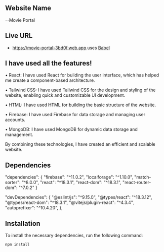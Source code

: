 ## Website Name

--Movie Portal

## Live URL

- [ https://movie-portal-3bd0f.web.app ](https://movie-portal-3bd0f.web.app)
  uses [Babel](https://babeljs.io/)

## I have used all the features!

• React: I have used React for building the user interface, which has helped me
create a component-based architecture.

• Tailwind CSS: I have used Tailwind CSS for the design and styling of the
website, enabling quick and customizable UI development.

• HTML: I have used HTML for building the basic structure of the website.

• Firebase: I have used Firebase for data storage and managing user accounts.

• MongoDB: I have used MongoDB for dynamic data storage and management.

By combining these technologies, I have created an efficient and scalable
website.


## Dependencies

"dependencies": {
  "firebase": "^11.0.2",
  "localforage": "^1.10.0",
  "match-sorter": "^8.0.0",
  "react": "^18.3.1",
  "react-dom": "^18.3.1",
  "react-router-dom": "^7.0.2"
}
  
 "devDependencies": {
    "@eslint/js": "^9.15.0",
    "@types/react": "^18.3.12",
    "@types/react-dom": "^18.3.1",
    "@vitejs/plugin-react": "^4.3.4",
    "autoprefixer": "^10.4.20",
  },



## Installation

To install the necessary dependencies, run the following command:

```bash
npm install



